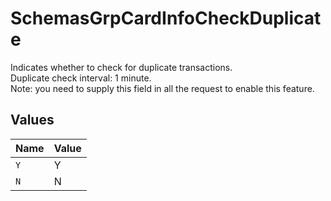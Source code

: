 # SchemasGrpCardInfoCheckDuplicate

Indicates whether to check for duplicate transactions.<br>
Duplicate check interval: 1 minute.<br>
Note: you need to supply this field in all the request to enable this feature.



## Values

| Name  | Value |
| ----- | ----- |
| `Y`   | Y     |
| `N`   | N     |